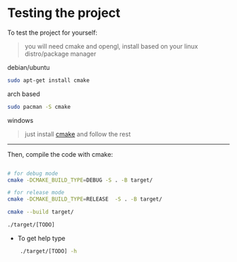 # Testing the project

To test the project for yourself:

> you will need cmake and opengl, install based on your linux distro/package manager

debian/ubuntu
```sh
sudo apt-get install cmake 

```

arch based
```sh 
sudo pacman -S cmake 

```

windows

> just install [cmake](https://cmake.org/download/) and follow the rest

---

Then, compile the code with cmake:


```sh

# for debug mode
cmake -DCMAKE_BUILD_TYPE=DEBUG -S . -B target/ 

# for release mode
cmake -DCMAKE_BUILD_TYPE=RELEASE  -S . -B target/ 

cmake --build target/

./target/[TODO]

```

- To get help type
```sh
    ./target/[TODO] -h
```
